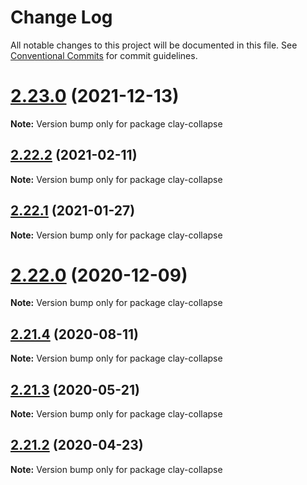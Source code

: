 # Change Log

All notable changes to this project will be documented in this file.
See [Conventional Commits](https://conventionalcommits.org) for commit guidelines.

# [2.23.0](https://github.com/liferay/clay/tree/master/packages/clay-collapse/compare/v2.22.4...v2.23.0) (2021-12-13)

**Note:** Version bump only for package clay-collapse





## [2.22.2](https://github.com/liferay/clay/tree/master/packages/clay-collapse/compare/v2.22.1...v2.22.2) (2021-02-11)

**Note:** Version bump only for package clay-collapse





## [2.22.1](https://github.com/liferay/clay/tree/master/packages/clay-collapse/compare/v2.22.0...v2.22.1) (2021-01-27)

**Note:** Version bump only for package clay-collapse





# [2.22.0](https://github.com/liferay/clay/tree/master/packages/clay-collapse/compare/v2.21.5...v2.22.0) (2020-12-09)

**Note:** Version bump only for package clay-collapse





## [2.21.4](https://github.com/liferay/clay/tree/master/packages/clay-collapse/compare/v2.21.3...v2.21.4) (2020-08-11)

**Note:** Version bump only for package clay-collapse





## [2.21.3](https://github.com/liferay/clay/tree/master/packages/clay-collapse/compare/v2.21.2...v2.21.3) (2020-05-21)

**Note:** Version bump only for package clay-collapse





## [2.21.2](https://github.com/liferay/clay/tree/master/packages/clay-collapse/compare/v2.21.1...v2.21.2) (2020-04-23)

**Note:** Version bump only for package clay-collapse
